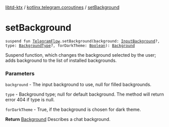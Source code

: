 [libtd-ktx](../index.md) / [kotlinx.telegram.coroutines](index.md) / [setBackground](./set-background.md)

# setBackground

`suspend fun `[`TelegramFlow`](../kotlinx.telegram.core/-telegram-flow/index.md)`.setBackground(background: `[`InputBackground`](https://tdlibx.github.io/td/docs/org/drinkless/td/libcore/telegram/TdApi.InputBackground.html)`?, type: `[`BackgroundType`](https://tdlibx.github.io/td/docs/org/drinkless/td/libcore/telegram/TdApi.BackgroundType.html)`?, forDarkTheme: `[`Boolean`](https://kotlinlang.org/api/latest/jvm/stdlib/kotlin/-boolean/index.html)`): `[`Background`](https://tdlibx.github.io/td/docs/org/drinkless/td/libcore/telegram/TdApi.Background.html)

Suspend function, which changes the background selected by the user; adds background to the list
of installed backgrounds.

### Parameters

`background` - The input background to use, null for filled backgrounds.

`type` - Background type; null for default background. The method will return error 404 if
type is null.

`forDarkTheme` - True, if the background is chosen for dark theme.

**Return**
[Background](https://tdlibx.github.io/td/docs/org/drinkless/td/libcore/telegram/TdApi.Background.html) Describes a chat background.

